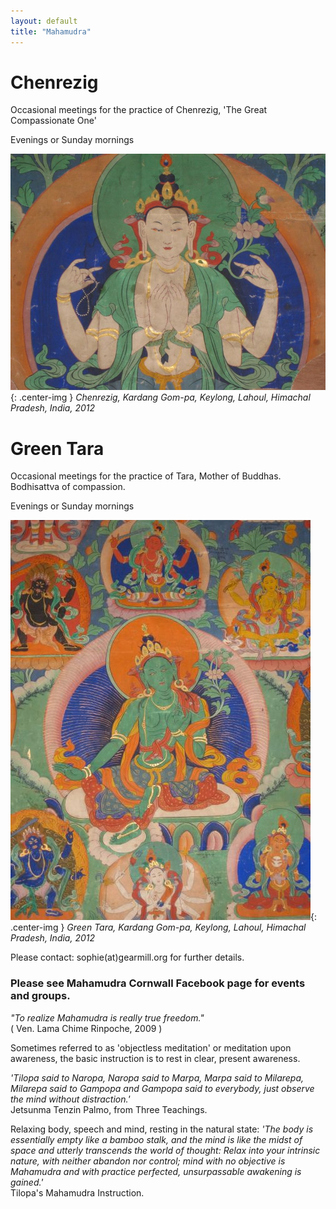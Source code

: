 ```yaml
---
layout: default
title: "Mahamudra"
---
```


# Chenrezig
Occasional meetings for the practice of Chenrezig, 'The Great Compassionate One'

Evenings or Sunday mornings

![Chenrezig](/assets/images/gallery/chenrezig.jpg "Chenrezig"){: .center-img }
_Chenrezig, Kardang Gom-pa, Keylong, Lahoul, Himachal Pradesh, India, 2012_

# Green Tara
Occasional meetings for the practice of Tara, Mother of Buddhas. Bodhisattva of compassion.

Evenings or Sunday mornings

![Green Tar](/assets/images/gallery/tara.jpg "Tara"){: .center-img }
_Green Tara, Kardang Gom-pa, Keylong, Lahoul, Himachal Pradesh, India, 2012_

Please contact: sophie(at)gearmill.org for further details.

 
### Please see Mahamudra Cornwall Facebook page for events and groups.

_"To realize Mahamudra is really true freedom."_  
( Ven. Lama Chime Rinpoche, 2009 )

Sometimes referred to as 'objectless meditation' or meditation upon awareness, the basic instruction is to rest in clear, present awareness.

_'Tilopa said to Naropa, Naropa said to Marpa, Marpa said to Milarepa, Milarepa said to Gampopa and Gampopa said to everybody, just observe the mind without distraction.'_  
Jetsunma Tenzin Palmo, from Three Teachings. 

Relaxing body, speech and mind, resting in the natural state: 
_'The body is essentially empty like a bamboo stalk, and the mind is like the midst of space and utterly transcends the world of thought: Relax into your intrinsic nature, with neither abandon nor control; mind with no objective is Mahamudra and with practice perfected, unsurpassable awakening is gained.'_  
Tilopa's Mahamudra Instruction.
